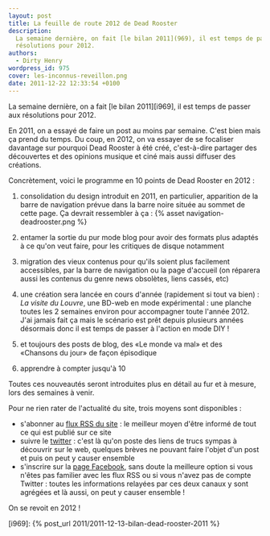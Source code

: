 ```yaml
---
layout: post
title: La feuille de route 2012 de Dead Rooster
description:
  La semaine dernière, on fait [le bilan 2011](969), il est temps de passer aux
  résolutions pour 2012.
authors:
  - Dirty Henry
wordpress_id: 975
cover: les-inconnus-reveillon.png
date: 2011-12-22 12:33:54 +0100
---
```


La semaine dernière, on a fait [le bilan 2011][i969], il est temps de passer aux
résolutions pour 2012.

En 2011, on a essayé de faire un post au moins par semaine. C'est bien mais ça
prend du temps. Du coup, en 2012, on va essayer de se focaliser davantage sur
pourquoi Dead Rooster à été créé, c'est-à-dire partager des découvertes et des
opinions musique et ciné mais aussi diffuser des créations.

Concrètement, voici le programme en 10 points de Dead Rooster en 2012 :

1. consolidation du design introduit en 2011, en particulier, apparition de la
   barre de navigation prévue dans la barre noire située au sommet de cette
   page. Ça devrait ressembler à ça : {% asset navigation-deadrooster.png %}

1. entamer la sortie du pur mode blog pour avoir des formats plus adaptés à ce
   qu'on veut faire, pour les critiques de disque notamment

1. migration des vieux contenus pour qu'ils soient plus facilement accessibles,
   par la barre de navigation ou la page d'accueil (on réparera aussi les
   contenus du genre news obsolètes, liens cassés, etc)

1. une création sera lancée en cours d'année (rapidement si tout va bien) : _La
   visite du Louvre_, une BD-web en mode expérimental : une planche toutes les 2
   semaines environ pour accompagner toute l'année 2012. J'ai jamais fait ça
   mais le scénario est prêt depuis plusieurs années désormais donc il est temps
   de passer à l'action en mode DIY !

1. et toujours des posts de blog, des «Le monde va mal» et des «Chansons du
   jour» de façon épisodique

1. apprendre à compter jusqu'à 10

Toutes ces nouveautés seront introduites plus en détail au fur et à mesure, lors
des semaines à venir.

Pour ne rien rater de l'actualité du site, trois moyens sont disponibles :

- s'abonner au [flux RSS du site](http://feeds.feedburner.com/deadroosterorg) :
  le meilleur moyen d'être informé de tout ce qui est publié sur ce site
- suivre le [twitter](http://twitter.com/dead__rooster) : c'est là qu'on poste
  des liens de trucs sympas à découvrir sur le web, quelques brèves ne pouvant
  faire l'objet d'un post et puis on peut y causer ensemble
- s'inscrire sur la [page Facebook](http://www.facebook.com/DeadRoosterBlog),
  sans doute la meilleure option si vous n'êtes pas familier avec les flux RSS
  ou si vous n'avez pas de compte Twitter : toutes les informations relayées par
  ces deux canaux y sont agrégées et là aussi, on peut y causer ensemble !

On se revoit en 2012 !

[i969]: {% post_url 2011/2011-12-13-bilan-dead-rooster-2011 %}
